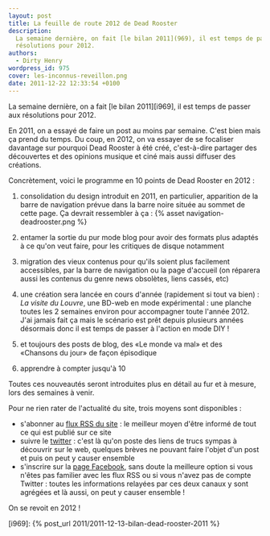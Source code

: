 ```yaml
---
layout: post
title: La feuille de route 2012 de Dead Rooster
description:
  La semaine dernière, on fait [le bilan 2011](969), il est temps de passer aux
  résolutions pour 2012.
authors:
  - Dirty Henry
wordpress_id: 975
cover: les-inconnus-reveillon.png
date: 2011-12-22 12:33:54 +0100
---
```


La semaine dernière, on a fait [le bilan 2011][i969], il est temps de passer aux
résolutions pour 2012.

En 2011, on a essayé de faire un post au moins par semaine. C'est bien mais ça
prend du temps. Du coup, en 2012, on va essayer de se focaliser davantage sur
pourquoi Dead Rooster à été créé, c'est-à-dire partager des découvertes et des
opinions musique et ciné mais aussi diffuser des créations.

Concrètement, voici le programme en 10 points de Dead Rooster en 2012 :

1. consolidation du design introduit en 2011, en particulier, apparition de la
   barre de navigation prévue dans la barre noire située au sommet de cette
   page. Ça devrait ressembler à ça : {% asset navigation-deadrooster.png %}

1. entamer la sortie du pur mode blog pour avoir des formats plus adaptés à ce
   qu'on veut faire, pour les critiques de disque notamment

1. migration des vieux contenus pour qu'ils soient plus facilement accessibles,
   par la barre de navigation ou la page d'accueil (on réparera aussi les
   contenus du genre news obsolètes, liens cassés, etc)

1. une création sera lancée en cours d'année (rapidement si tout va bien) : _La
   visite du Louvre_, une BD-web en mode expérimental : une planche toutes les 2
   semaines environ pour accompagner toute l'année 2012. J'ai jamais fait ça
   mais le scénario est prêt depuis plusieurs années désormais donc il est temps
   de passer à l'action en mode DIY !

1. et toujours des posts de blog, des «Le monde va mal» et des «Chansons du
   jour» de façon épisodique

1. apprendre à compter jusqu'à 10

Toutes ces nouveautés seront introduites plus en détail au fur et à mesure, lors
des semaines à venir.

Pour ne rien rater de l'actualité du site, trois moyens sont disponibles :

- s'abonner au [flux RSS du site](http://feeds.feedburner.com/deadroosterorg) :
  le meilleur moyen d'être informé de tout ce qui est publié sur ce site
- suivre le [twitter](http://twitter.com/dead__rooster) : c'est là qu'on poste
  des liens de trucs sympas à découvrir sur le web, quelques brèves ne pouvant
  faire l'objet d'un post et puis on peut y causer ensemble
- s'inscrire sur la [page Facebook](http://www.facebook.com/DeadRoosterBlog),
  sans doute la meilleure option si vous n'êtes pas familier avec les flux RSS
  ou si vous n'avez pas de compte Twitter : toutes les informations relayées par
  ces deux canaux y sont agrégées et là aussi, on peut y causer ensemble !

On se revoit en 2012 !

[i969]: {% post_url 2011/2011-12-13-bilan-dead-rooster-2011 %}
